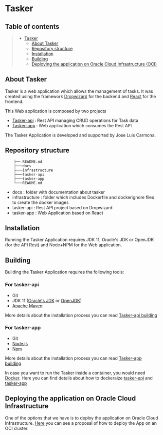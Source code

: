 # Tasker

## Table of contents

>* [Tasker](#tasker)
>   * [About Tasker](#about-tasker)
>   * [Repository structure](#repository-structure)
>   * [Installation](#installation)
>   * [Building](#building)
>   * [Deploying the application on Oracle Cloud Infrastructure (OCI) ](#deploying-the-application-on-oracle-cloud-infrastructure)

## About Tasker

Tasker is a web application which allows the management of tasks. It was created using the framework [Dropwizard](https://www.dropwizard.io/) for the backend and [React](https://reactjs.org/) for the frontend.

This Web application is composed by two projects

* [Tasker-api](docs/tasker-api.md) : Rest API managing CRUD operations for Task data
* [Tasker-app](docs/tasker-app.md) : Web application which consumes the Rest API

The Tasker Application is developed and supported by Jose Luis Carmona.

## Repository structure
```
    ├── README.md
    ├───docs
    ├───infrastructure
    ├───tasker-api
    ├───tasker-app
    └───README.md
```
* docs : folder with documentation about tasker 
* infrastructure : folder which includes Dockerfile and dockerignore files to create the docker images
* tasker-api : Rest API project  based on Dropwizard
* tasker-app : Web Application based on React

## Installation

Running the Tasker Application requires JDK 11, Oracle's JDK or OpenJDK (for the API Rest) and Node+NPM for the Web application.

## Building

Building the Tasker Application requires the following tools:

### For tasker-api

- Git
- JDK 11 ([Oracle's JDK](https://www.oracle.com/es/java/technologies/javase/jdk11-archive-downloads.html) or [OpenJDK](https://openjdk.java.net/))
- [Apache Maven](https://maven.apache.org/)

More details about the installation process you can read [Tasker-api building](docs/tasker-api.md#installation--building)

### For tasker-app

- Git
- [Node.js](https://nodejs.org/)
- [Npm](https://www.npmjs.com/)

More details about the installation process you can read [Tasker-app building](docs/tasker-app.md#installation--building)

In case you want to run the Tasker inside a container, you would need [Docker](https://www.docker.com/). Here you can find details about how to dockeraize [tasker-api](https://www.npmjs.com/) and [tasker-app](https://www.npmjs.com/)


## Deploying the application on Oracle Cloud Infrastructure
One of the options that we have is to deploy the application on Oracle Cloud Infrastructure. [Here](docs/deploying-oci.md#deploying-tasker-app-on-oracle-cloud-infrastructure) you can see a proposal of how to deploy the App on an OCI cluster.